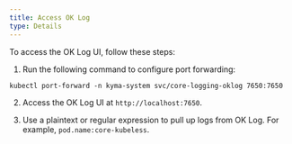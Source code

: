 ```yaml
---
title: Access OK Log
type: Details
---
```


To access the OK Log UI, follow these steps:

1. Run the following command to configure port forwarding:

```
kubectl port-forward -n kyma-system svc/core-logging-oklog 7650:7650
```

2. Access the OK Log UI at `http://localhost:7650`.

3. Use a plaintext or regular expression to pull up logs from OK Log. For example, `pod.name:core-kubeless`.
